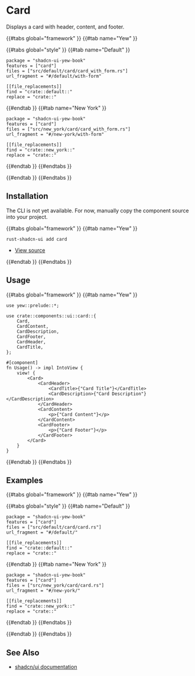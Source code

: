# Card

Displays a card with header, content, and footer.

{{#tabs global="framework" }}
{{#tab name="Yew" }}

{{#tabs global="style" }}
{{#tab name="Default" }}

```toml,trunk
package = "shadcn-ui-yew-book"
features = ["card"]
files = ["src/default/card/card_with_form.rs"]
url_fragment = "#/default/with-form"

[[file_replacements]]
find = "crate::default::"
replace = "crate::"
```

{{#endtab }}
{{#tab name="New York" }}

```toml,trunk
package = "shadcn-ui-yew-book"
features = ["card"]
files = ["src/new_york/card/card_with_form.rs"]
url_fragment = "#/new-york/with-form"

[[file_replacements]]
find = "crate::new_york::"
replace = "crate::"
```

{{#endtab }}
{{#endtabs }}

{{#endtab }}
{{#endtabs }}

## Installation

<div class="warning">

The CLI is not yet available. For now, manually copy the component source into your project.

</div>

{{#tabs global="framework" }}
{{#tab name="Yew" }}

```shell
rust-shadcn-ui add card
```

-   [View source](https://github.com/RustForWeb/shadcn-ui/tree/main/packages/yew/card)

{{#endtab }}
{{#endtabs }}

## Usage

{{#tabs global="framework" }}
{{#tab name="Yew" }}

```rust,ignore
use yew::prelude::*;

use crate::components::ui::card::{
    Card,
    CardContent,
    CardDescription,
    CardFooter,
    CardHeader,
    CardTitle,
};

#[component]
fn Usage() -> impl IntoView {
    view! {
        <Card>
            <CardHeader>
                <CardTitle>{"Card Title"}</CardTitle>
                <CardDescription>{"Card Description"}</CardDescription>
            </CardHeader>
            <CardContent>
                <p>{"Card Content"}</p>
            </CardContent>
            <CardFooter>
                <p>{"Card Footer"}</p>
            </CardFooter>
        </Card>
    }
}
```

{{#endtab }}
{{#endtabs }}

## Examples

{{#tabs global="framework" }}
{{#tab name="Yew" }}

{{#tabs global="style" }}
{{#tab name="Default" }}

```toml,trunk
package = "shadcn-ui-yew-book"
features = ["card"]
files = ["src/default/card/card.rs"]
url_fragment = "#/default/"

[[file_replacements]]
find = "crate::default::"
replace = "crate::"
```

{{#endtab }}
{{#tab name="New York" }}

```toml,trunk
package = "shadcn-ui-yew-book"
features = ["card"]
files = ["src/new_york/card/card.rs"]
url_fragment = "#/new-york/"

[[file_replacements]]
find = "crate::new_york::"
replace = "crate::"
```

{{#endtab }}
{{#endtabs }}

{{#endtab }}
{{#endtabs }}

## See Also

-   [shadcn/ui documentation](https://ui.shadcn.com/docs/components/card)
